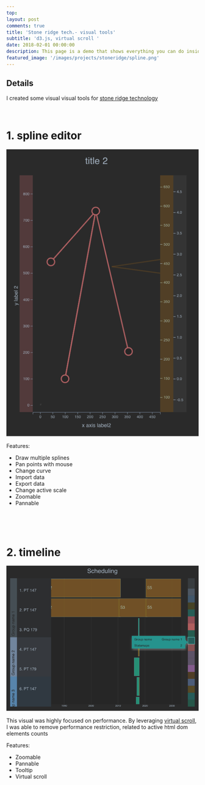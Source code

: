 ```yaml
---
top: 
layout: post
comments: true
title: 'Stone ridge tech.- visual tools'
subtitle: 'd3.js, virtual scroll '
date: 2018-02-01 00:00:00
description: This page is a demo that shows everything you can do inside portfolio and blog posts.
featured_image: '/images/projects/stoneridge/spline.png'
---
```



## Details

I created some visual visual tools for [stone ridge technology](https://stoneridgetechnology.com/)
<br/><br/><br/>

# 1.  spline editor
![](/images/projects/stoneridge/spline.png)

Features:

* Draw multiple splines
* Pan points with mouse
* Change curve
* Import data
* Export data
* Change active scale
* Zoomable
* Pannable

<br/><br/><br/>
# 2. timeline
![](/images/projects/stoneridge/timeline.png)

This visual was highly focused on performance. By leveraging [virtual scroll](http://bl.ocks.org/nithinankam/b397789718c4e2667d448d28c3d882d2), I was able to remove performance restriction, related to active html dom elements counts

Features:

* Zoomable
* Pannable
* Tooltip
* Virtual scroll



